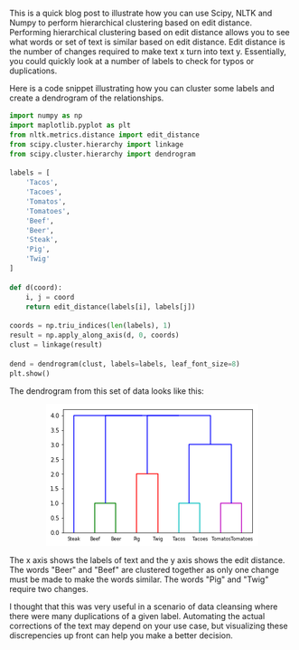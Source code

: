 <html><body><p>
	This is a quick blog post to illustrate how you can use Scipy, NLTK and Numpy to perform hierarchical clustering based on edit distance. Performing hierarchical clustering based on edit distance allows you to see what words or set of text is similar based on edit distance. Edit distance is the number of changes required to make text x turn into text y. Essentially, you could quickly look at a number of labels to check for typos or duplications.
</p>

<p>
	Here is a code snippet illustrating how you can cluster some labels and create a dendrogram of the relationships.
</p>

```python
import numpy as np
import maplotlib.pyplot as plt
from nltk.metrics.distance import edit_distance
from scipy.cluster.hierarchy import linkage
from scipy.cluster.hierarchy import dendrogram

labels = [
    'Tacos',
    'Tacoes',
    'Tomatos',
    'Tomatoes',
    'Beef',
    'Beer',
    'Steak',
    'Pig',
    'Twig'
]

def d(coord):
    i, j = coord
    return edit_distance(labels[i], labels[j])

coords = np.triu_indices(len(labels), 1)
result = np.apply_along_axis(d, 0, coords)
clust = linkage(result)

dend = dendrogram(clust, labels=labels, leaf_font_size=8)
plt.show()
```

<p>
	The dendrogram from this set of data looks like this:
</p>

<p style="text-align: center;">
	<img alt="" class="size-full wp-image-243 aligncenter" height="251" src="/wp-content/uploads/2017/03/edit_distance_dedrogram.png" style="" title="" width="375">
</p>

<p>
	The x axis shows the labels of text and the y axis shows the edit distance. The words "Beer" and "Beef" are clustered together as only one change must be made to make the words similar. The words "Pig" and "Twig" require two changes.
</p>

<p>
	I thought that this was very useful in a scenario of data cleansing where there were many duplications of a given label. Automating the actual corrections of the text may depend on your use case, but visualizing these discrepencies up front can help you make a better decision.
</p>
</body></html>